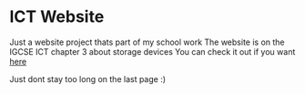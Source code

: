 # ICT Website
Just a website project thats part of my school work
The website is on the IGCSE ICT chapter 3 about storage devices
You can check it out if you want [here]("eroc123.github.io/ictwebsite/")

Just dont stay too long on the last page :)
  
  
